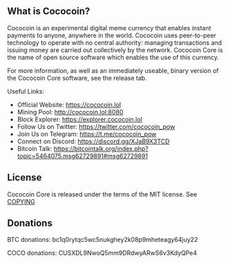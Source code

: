 What is Cococoin?
----------------

Cococoin is an experimental digital meme currency that enables instant payments to
anyone, anywhere in the world. Cococoin uses peer-to-peer technology to operate
with no central authority: managing transactions and issuing money are carried
out collectively by the network. Cococoin Core is the name of open source
software which enables the use of this currency.

For more information, as well as an immediately useable, binary version of
the Cococoin Core software, see the release tab.

Useful Links:
- Official Website: https://cococoin.lol 
- Mining Pool: http://cococoin.lol:8080 
- Block Explorer: https://explorer.cococoin.lol 
- Follow Us on Twitter: https://twitter.com/cococoin_pow 
- Join Us on Telegram: https://t.me/cococoin_pow 
- Connect on Discord: https://discord.gg/XJaB9X3TCD
- Bitcoin Talk: https://bitcointalk.org/index.php?topic=5464075.msg62729891#msg62729891


License
-------

Cococoin Core is released under the terms of the MIT license. See [COPYING](COPYING) 

Donations 
---------
BTC donations: bc1q0rytqc5wc5nukghey2k08p9mheteagy64juy22

COCO donations: CUSXDL9NwoQ5mm9DRdwyARwS6v3KdyQPe4
